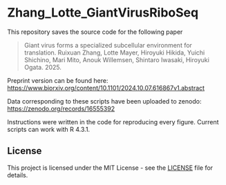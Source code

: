 # Zhang_Lotte_GiantVirusRiboSeq
This repository saves the source code for the following paper 

> Giant virus forms a specialized subcellular environment for translation. Ruixuan Zhang, Lotte Mayer, Hiroyuki Hikida, Yuichi Shichino, Mari Mito, Anouk Willemsen, Shintaro Iwasaki, Hiroyuki Ogata. 2025.

Preprint version can be found here: https://www.biorxiv.org/content/10.1101/2024.10.07.616867v1.abstract

Data corresponding to these scripts have been uploaded to zenodo: https://zenodo.org/records/16555392

Instructions were written in the code for reproducing every figure. Current scripts can work with R 4.3.1.

## License
This project is licensed under the MIT License - see the [LICENSE](LICENSE) file for details.
